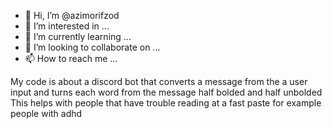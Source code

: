 - 👋 Hi, I’m @azimorifzod
- 👀 I’m interested in ...
- 🌱 I’m currently learning ...
- 💞️ I’m looking to collaborate on ...
- 📫 How to reach me ...

My code is about a discord bot that converts a message from the a user input and turns each word from the message half bolded and half unbolded
This helps with people that have trouble reading at a fast paste for example people with adhd
